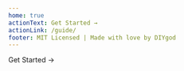 ```yaml
---
home: true
actionText: Get Started →
actionLink: /guide/
footer: MIT Licensed | Made with love by DIYgod
---
```


<link rel="stylesheet" href="https://cdn.jsdelivr.net/npm/dplayer/dist/DPlayer.min.css">
<script src="https://cdn.jsdelivr.net/npm/dplayer/dist/DPlayer.min.js"></script>

<div>
  <DPlayer :immediate="true"></DPlayer>
</div>

<div class="hero custom"><p class="action"><router-link to="/guide/" class="nav-link action-button">Get Started →</router-link></p></div>